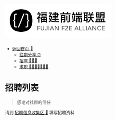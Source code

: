 # <img src="./src/logo.jpg" width = "70%" height = "70%" />

- [返回首页 🚀](./index.md)
  - [往期分享 ⏰](./sharingMeeting.md)
  - [招聘 🔆🔆🔆](./jobs.md)
  - [求职 🙋🙋🏻‍♂️🙋🏻‍♀️](./personnel.md)

# 招聘列表

> 感谢对社群的信任

请到 [招聘信息收集区 👜](https://github.com/GhostYee/fujian_f2e/discussions/1) 填写招聘资料